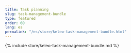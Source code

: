 ```yaml
---
title: Task planning
slug: task-management-bundle
type: featured
order: 60
lang: es
permalink: "/es/store/keleo-task-management-bundle.html"
---
```


{% include store/keleo-task-management-bundle.md %}
